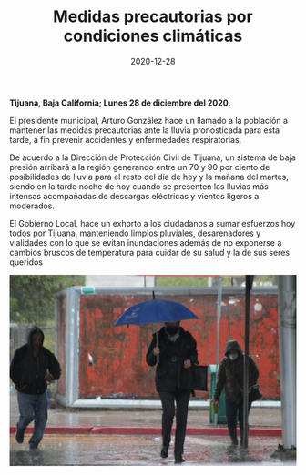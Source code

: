 ﻿---
layout: blog
title:  "Medidas precautorias por condiciones climáticas"
date:   2020-12-28
categories: tijuana
permalink: /:categories/:title:output_ext
image: /img/cnr/2020-12-28-medidas-precautorias.jpeg
alt: "Medidas precautorias por condiciones climáticas"
autor: 
---


**Tijuana, Baja California; Lunes 28 de diciembre del 2020.**


El presidente municipal, Arturo González  hace un llamado a la población a mantener las medidas precautorias ante la lluvia pronosticada para esta tarde, a fin prevenir accidentes y enfermedades respiratorias.


De acuerdo a la Dirección de Protección Civil de Tijuana, un sistema de baja presión arribará a la región generando entre un 70 y 90 por ciento de posibilidades de lluvia para el resto del día de hoy y la mañana del martes, siendo en la tarde noche de hoy cuando se presenten las lluvias más intensas acompañadas de descargas eléctricas y vientos ligeros a moderados. 


El Gobierno Local, hace un exhorto a los ciudadanos a sumar esfuerzos hoy todos por Tijuana, manteniendo limpios pluviales, desarenadores y vialidades con lo que se evitan inundaciones además de no exponerse a cambios bruscos de temperatura para cuidar de su salud y la de sus seres queridos

<div id="carouselExampleSlidesOnly" class="carousel slide" data-ride="carousel">
  <div class="carousel-inner">
    <div class="carousel-item active">
       <img class="d-block w-100" src="/img/cnr/2020-12-28-medidas-precautorias.jpeg" loading="lazy"  alt="Medidas precautorias por condiciones climáticas">
    </div>
  </div>
</div>